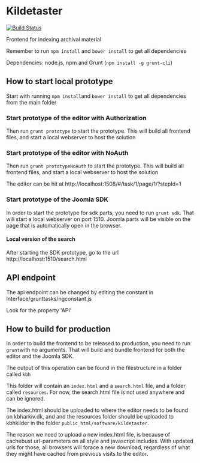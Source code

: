 # Kildetaster

[![Build Status](https://travis-ci.org/CopenhagenCityArchives/Kildetaster.svg?branch=master)](https://travis-ci.org/CopenhagenCityArchives/Kildetaster)

Frontend for indexing archival material

Remember to run `npm install` and `bower install` to get all dependencies

Dependencies: node.js, npm and Grunt (`npm install -g grunt-cli`)

## How to start local prototype

Start with running `npm install`and `bower install` to get all dependencies from the main folder

### Start prototype of the editor with Authorization

Then run `grunt prototype` to start the prototype. This will build all frontend files, and start a local webserver to host the solution

### Start prototype of the editor with NoAuth

Then run `grunt prototypeNoAuth` to start the prototype. This will build all frontend files, and start a local webserver to host the solution

The editor can be hit at http://localhost:1508/#/task/1/page/1/?stepId=1

### Start prototype of the Joomla SDK

In order to start the prototype for sdk parts, you need to run `grunt sdk`. That will start a local webserver on port 1510. Joomla parts will be visible on the page that is automatically open in the browser.

#### Local version of the search

After starting the SDK prototype, go to the url http://localhost:1510/search.html

## API endpoint
The api endpoint can be changed by editing the constant in Interface/grunttasks/ngconstant.js

Look for the property 'API'

## How to build for production
In order to build the frontend to be released to production, you need to run `grunt`with no arguments. That will build and bundle frontend for both the editor and the Joomla SDK.

The output of this operation can be found in the filestructure in a folder called `kbh`

This folder will contain an `index.html` and a `search.html` file, and a folder called `resources`. For now, the search.html file is not used anywhere and can be ignored.

The index.html should be uploaded to where the editor needs to be found on kbharkiv.dk, and and the resources folder should be uploaded to kbhkilder in the folder `public_html/software/kildetaster`.

The reason we need to upload a new index.html file, is because of cachebust url-parameters on all style and javascript includes. With updated urls for those, all browsers will forace a new download, regardless of what they might have cached from previous visits to the editor.

